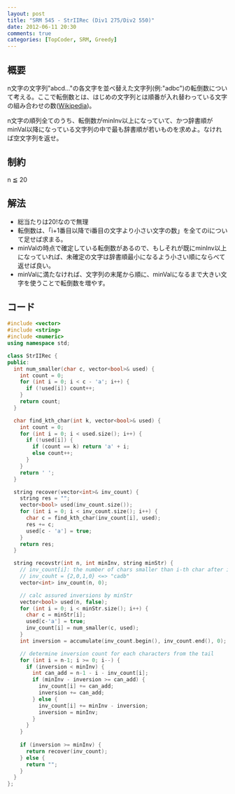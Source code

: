 ```yaml
---
layout: post
title: "SRM 545 - StrIIRec (Div1 275/Div2 550)"
date: 2012-06-11 20:30
comments: true
categories: [TopCoder, SRM, Greedy]
---
```


## 概要
n文字の文字列"abcd..."の各文字を並べ替えた文字列(例:"adbc")の転倒数について考える。ここで転倒数とは、はじめの文字列とは順番が入れ替わっている文字の組み合わせの数([Wikipedia](http://ja.wikipedia.org/wiki/%E8%BB%A2%E5%80%92%E6%95%B0))。

n文字の順列全てのうち、転倒数がminInv以上になっていて、かつ辞書順がminVal以降になっている文字列の中で最も辞書順が若いものを求めよ。なければ空文字列を返せ。

## 制約
n ≦ 20

## 解法
* 総当たりは20!なので無理
* 転倒数は、「i+1番目以降でi番目の文字より小さい文字の数」を全てのiについて足せば求まる。
* minValの時点で確定している転倒数があるので、もしそれが既にminInv以上になっていれば、未確定の文字は辞書順最小になるよう小さい順にならべて返せば良い。
* minValに満たなければ、文字列の末尾から順に、minValになるまで大きい文字を使うことで転倒数を増やす。

## コード
``` cpp
#include <vector>
#include <string>
#include <numeric>
using namespace std;

class StrIIRec {
public:
  int num_smaller(char c, vector<bool>& used) {
    int count = 0;
    for (int i = 0; i < c - 'a'; i++) {
      if (!used[i]) count++;
    }
    return count;
  }

  char find_kth_char(int k, vector<bool>& used) {
    int count = 0;
    for (int i = 0; i < used.size(); i++) {
      if (!used[i]) {
        if (count == k) return 'a' + i;
        else count++;
      }
    }
    return ' ';
  }

  string recover(vector<int>& inv_count) {
    string res = "";
    vector<bool> used(inv_count.size());
    for (int i = 0; i < inv_count.size(); i++) {
      char c = find_kth_char(inv_count[i], used);
      res += c;
      used[c - 'a'] = true;
    }
    return res;
  }

  string recovstr(int n, int minInv, string minStr) {
    // inv_count[i]: the number of chars smaller than i-th char after i-th
    // inv_couht = {2,0,1,0} <=> "cadb"
    vector<int> inv_count(n, 0);

    // calc assured inversions by minStr
    vector<bool> used(n, false);
    for (int i = 0; i < minStr.size(); i++) {
      char c = minStr[i];
      used[c-'a'] = true;
      inv_count[i] = num_smaller(c, used);
    }
    int inversion = accumulate(inv_count.begin(), inv_count.end(), 0);

    // determine inversion count for each characters from the tail
    for (int i = n-1; i >= 0; i--) {
      if (inversion < minInv) {
        int can_add = n-1 - i - inv_count[i];
        if (minInv - inversion >= can_add) {
          inv_count[i] += can_add;
          inversion += can_add;
        } else {
          inv_count[i] += minInv - inversion;
          inversion = minInv;
        }
      }
    }
    
    if (inversion >= minInv) {
      return recover(inv_count);
    } else {
      return "";
    }
  }
};
```

